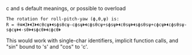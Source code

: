 c and s default meanings, or possible to overload

```
The rotation for roll-pitch-yaw (ϕ,θ,ψ) is:
R = ⁜⊞⏴3⏵⏴3⏵⏴cθcψ⏵⏴sϕsθcψ-cϕsψ⏵⏴cϕsθcψ+sϕsψ⏵⏴cθsψ⏵⏴sϕsθsψ+cϕcψ⏵⏴cϕsθsψ-sϕcψ⏵⏴-sθ⏵⏴sϕcθ⏵⏴cϕcθ⏵
```

This would work with single-char identifiers, implicit function calls, and "sin" bound to 's' and "cos" to 'c'.
